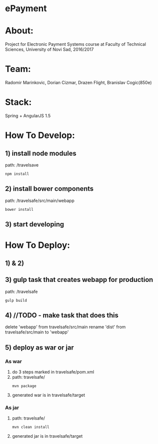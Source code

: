 # ePayment

# About:
Project for Electronic Payment Systems course at Faculty of Technical Sciences, University of Novi Sad, 2016/2017

# Team:
Radomir Marinkovic, Dorian Cizmar, Drazen Flight, Branislav Cogic(850e)

# Stack:
Spring + AngularJS 1.5


# How To Develop:

## 1) install node modules
path: /travelsave
```
npm install
```

## 2) install bower components
path: /travelsafe/src/main/webapp
```
bower install
```

## 3) start developing


# How To Deploy:

## 1) & 2)

## 3) gulp task that creates webapp for production
path: /travelsafe
```
gulp build
```

## 4) //TODO - make task that does this
delete 'webapp' from travelsafe/src/main
rename 'dist' from travelsafe/src/main to 'webapp'

## 5) deploy as war or jar

### As war
1. do 3 steps marked in travelsafe/pom.xml
2. path: travelsafe/
   ```
   mvn package
   ```
3. generated war is in travelsafe/target

### As jar
1. path: travelsafe/
   ```
   mvn clean install
   ```
2. generated jar is in travelsafe/target



